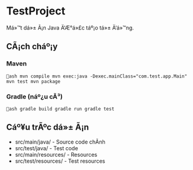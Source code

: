 ﻿# TestProject

Má»™t dá»± Ã¡n Java Ä‘Æ°á»£c táº¡o tá»± Ä‘á»™ng.

## CÃ¡ch cháº¡y

### Maven
`ash
mvn compile
mvn exec:java -Dexec.mainClass="com.test.app.Main"
mvn test
mvn package
`

### Gradle (náº¿u cÃ³)
`ash
gradle build
gradle run
gradle test
`

## Cáº¥u trÃºc dá»± Ã¡n
- src/main/java/ - Source code chÃ­nh
- src/test/java/ - Test code
- src/main/resources/ - Resources
- src/test/resources/ - Test resources
